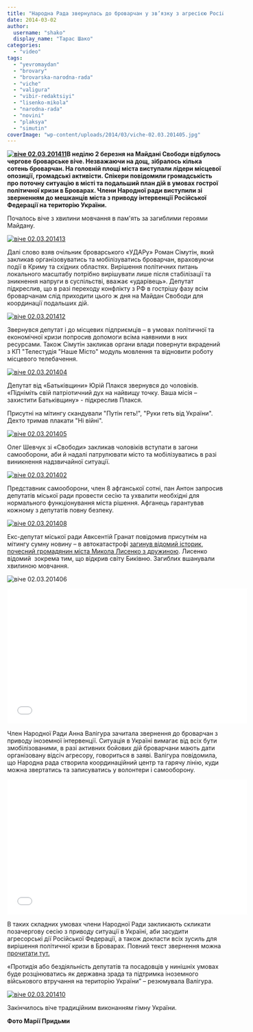 ```yaml
---
title: "Народна Рада звернулась до броварчан у зв’язку з агресією Російської Федерації. ФОТО. ВІДЕО"
date: 2014-03-02
author: 
  username: "shako"
  display_name: "Тарас Шако"
categories: 
  - "video"
tags: 
  - "yevromaydan"
  - "brovary"
  - "brovarska-narodna-rada"
  - "viche"
  - "valigura"
  - "vibir-redaktsiyi"
  - "lisenko-mikola"
  - "narodna-rada"
  - "novini"
  - "plaksya"
  - "simutin"
coverImage: "wp-content/uploads/2014/03/viche-02.03.201405.jpg"
---
```


**[![віче 02.03.201411](https://mpz.brovary.org/wp-content/uploads/2014/03/viche-02.03.201411.jpg)](https://mpz.brovary.org/wp-content/uploads/2014/03/viche-02.03.201411.jpg)В неділю 2 березня на Майдані Свободи відбулось чергове броварське віче. Незважаючи на дощ, зібралось кілька сотень броварчан. На головній площі міста виступали лідери місцевої опозиції, громадські активісти. Спікери повідомили громадськість про поточну ситуацію в місті та подальший план дій в умовах гострої політичної кризи в Броварах. Члени Народної ради виступили зі зверненням до мешканців міста з приводу інтервенції Російської Федерації на територію України.**

Почалось віче з хвилини мовчання в пам'ять за загиблими героями Майдану.

[![віче 02.03.201413](https://mpz.brovary.org/wp-content/uploads/2014/03/viche-02.03.201413.jpg)](https://mpz.brovary.org/wp-content/uploads/2014/03/viche-02.03.201413.jpg)

Далі слово взяв очільник броварського «УДАРу» Роман Сімутін, який закликав організовуватись та мобілізуватись броварчан, враховуючи події в Криму та східних областях. Вирішення політичних питань локального масштабу потрібно вирішувати лише після стабілізації та зникнення напруги в суспільстві, вважає «ударівець». Депутат підкреслив, що в разі переходу конфлікту з РФ в гострішу фазу всім броварчанам слід приходити цього ж дня на Майдан Свободи для координації подальших дій.

[![віче 02.03.201412](https://mpz.brovary.org/wp-content/uploads/2014/03/viche-02.03.201412.jpg)](https://mpz.brovary.org/wp-content/uploads/2014/03/viche-02.03.201412.jpg)

Звернувся депутат і до місцевих підприємців – в умовах політичної та економічної кризи попросив допомоги всіма наявними в них ресурсами. Також Сімутін закликав органи влади повернути вкрадений з КП "Телестудія "Наше Місто" модуль мовлення та відновити роботу місцевого телебачення.

[![віче 02.03.201404](https://mpz.brovary.org/wp-content/uploads/2014/03/viche-02.03.201404.jpg)](https://mpz.brovary.org/wp-content/uploads/2014/03/viche-02.03.201404.jpg)

Депутат від «Батьківщини» Юрій Плакся звернувся до чоловіків. «Підніміть свій патріотичний дух на найвищу точку. Ваша місія – захистити Батьківщину» - підкреслив Плакся.

Присутні на мітингу скандували "Путін геть!", "Руки геть від України". Дехто тримав плакати "Ні війні".

[![віче 02.03.201405](https://mpz.brovary.org/wp-content/uploads/2014/03/viche-02.03.201405.jpg)](https://mpz.brovary.org/wp-content/uploads/2014/03/viche-02.03.201405.jpg)

Олег Шевчук зі «Свободи» закликав чоловіків вступати в загони самооборони, аби й надалі патрулювати місто та мобілізуватись в разі виникнення надзвичайної ситуації.

[![віче 02.03.201402](https://mpz.brovary.org/wp-content/uploads/2014/03/viche-02.03.201402.jpg)](https://mpz.brovary.org/wp-content/uploads/2014/03/viche-02.03.201402.jpg)

Представник самооборони, член 8 афганської сотні, пан Антон запросив депутатів міської ради провести сесію та ухвалити необхідні для нормального функціонування міста рішення. Афганець гарантував кожному з депутатів повну безпеку.

[![віче 02.03.201408](https://mpz.brovary.org/wp-content/uploads/2014/03/viche-02.03.201408.jpg)](https://mpz.brovary.org/wp-content/uploads/2014/03/viche-02.03.201408.jpg)

Екс-депутат міської ради Авксентій Гранат повідомив присутнім на мітингу сумну новину – в автокатастрофі [загинув відомий історик, почесний громадянин міста Микола Лисенко з дружиною](https://mpz.brovary.org/istorik-mikola-lisenko-razom-z-druzhinoyu-zaginuli-v-avtokatastrofi/). Лисенко відомий  зокрема тим, що відкрив світу Биківню. Загиблих вшанували хвилиною мовчання.

![віче 02.03.201406](https://mpz.brovary.org/wp-content/uploads/2014/03/viche-02.03.201406.jpg)

<iframe src="//www.youtube.com/embed/bwcoRify6l4" height="315" width="560" allowfullscreen frameborder="0"></iframe>

Член Народної Ради Анна Валігура зачитала звернення до броварчан з приводу іноземної інтервенції. Ситуація в Україні вимагає від всіх бути змобілізованими, в разі активних бойових дій броварчани мають дати організовану відсіч агресору, говориться в заяві. Валігура повідомила, що Народна рада створила координаційний центр та гарячу лінію, куди можна звертатись та записуватись у волонтери і самооборону.

<iframe src="//www.youtube.com/embed/1LpiJtNTxhI" height="315" width="560" allowfullscreen frameborder="0"></iframe>

В таких складних умовах члени Народної Ради закликають скликати позачергову сесію з приводу ситуації в Україні, аби засудити агресорські дії Російської Федерації, а також докласти всіх зусиль для вирішення політичної кризи в Броварах. Повний текст звернення можна [прочитати тут.](https://mpz.brovary.org/zvernennya-narodnoyi-radi-u-zv-yazku-z-inozemnoyu-interventsiyeyu-na-teritoriyu-ukrayini/)

«Протидія або бездіяльність депутатів та посадовців у нинішніх умовах буде розцінюватись як державна зрада та підтримка іноземного військового втручання на територію України” – резюмувала Валігура.

[![віче 02.03.201410](https://mpz.brovary.org/wp-content/uploads/2014/03/viche-02.03.201410.jpg)](https://mpz.brovary.org/wp-content/uploads/2014/03/viche-02.03.201410.jpg)

Закінчилось віче традиційним виконанням гімну України.

**Фото Марії Придьми**
